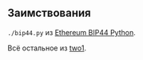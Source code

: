 ## Заимствования

`./bip44.py` из [Ethereum BIP44 Python](https://github.com/michailbrynard/ethereum-bip44-python).

Всё остальное из [two1](https://github.com/21dotco/two1-python).